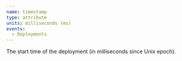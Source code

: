 ```yaml
---
name: timestamp
type: attribute
units: milliseconds (ms)
events:
  - Deployments
---
```


The start time of the deployment (in milliseconds since Unix epoch).